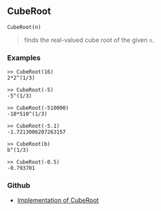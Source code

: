 ## CubeRoot

```
CubeRoot(n)
```
> finds the real-valued cube root of the given `n`.

### Examples

```
>> CubeRoot(16)
2*2^(1/3)

>> CubeRoot(-5)
-5^(1/3)

>> CubeRoot(-510000)
-10*510^(1/3)
 
>> CubeRoot(-5.1)
-1.7213006207263157

>> CubeRoot(b)
b^(1/3)   

>> CubeRoot(-0.5)
-0.793701
```
### Github
* [Implementation of CubeRoot](https://github.com/axkr/symja_android_library/blob/master/symja_android_library/matheclipse-core/src/main/java/org/matheclipse/core/builtin/NumberTheory.java#L1179) 
